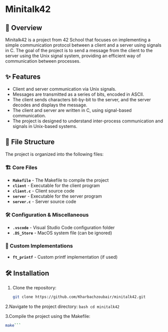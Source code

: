 # Minitalk42

## 📌 Overview
Minitalk42 is a project from 42 School that focuses on implementing a simple communication protocol between a client and a server using signals in C. The goal of the project is to send a message from the client to the server using the Unix signal system, providing an efficient way of communication between processes.

## ✨ Features
- Client and server communication via Unix signals.
- Messages are transmitted as a series of bits, encoded in ASCII.
- The client sends characters bit-by-bit to the server, and the server decodes and displays the message.
- The client and server are written in C, using signal-based communication.
- The project is designed to understand inter-process communication and signals in Unix-based systems.

## 📂 File Structure

The project is organized into the following files:

### 🏗 Core Files  
- **`Makefile`** - The Makefile to compile the project  
- **`client`** - Executable for the client program  
- **`client.c`** - Client source code  
- **`server`** - Executable for the server program  
- **`server.c`** - Server source code  

### 🛠 Configuration & Miscellaneous  
- **`.vscode`** - Visual Studio Code configuration folder  
- **`.DS_Store`** - MacOS system file (can be ignored)  

### 🔧 Custom Implementations  
- **`ft_printf`** - Custom printf implementation (if used)

## 🛠️ Installation
1. Clone the repository:
   ```bash
   git clone https://github.com/Kharbachzoubair/minitalk42.git
   ```
2.Navigate to the project directory:
    ```bash
    cd minitalk42
    ```
    
3.Compile the project using the Makefile:
  ```bash
  make```


   
